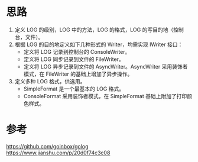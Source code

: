 # 思路
1. 定义 LOG 的级别，LOG 中的方法，LOG 的格式，LOG 的写目的地（控制台，文件）。
2. 根据 LOG 的目的地定义如下几种形式的 Writer，均需实现 IWriter 接口：
	- 定义将 LOG 记录到控制台的 ConsoleWriter。
	- 定义将 LOG 同步记录到文件的 FileWriter。
	- 定义将 LOG 异步记录到文件的 AsyncWriter。AsyncWriter 采用装饰者模式，在 FileWriter 的基础上增加了异步操作。
3. 定义多种 LOG 格式，供选用。
    - SimpleFormat 是一个最基本的 LOG 格式。
    - ConsoleFormat 采用装饰者模式，在 SimpleFormat 基础上附加了打印颜色样式。

# 参考
https://github.com/goinbox/golog
https://www.jianshu.com/p/20d0f74c3c08
